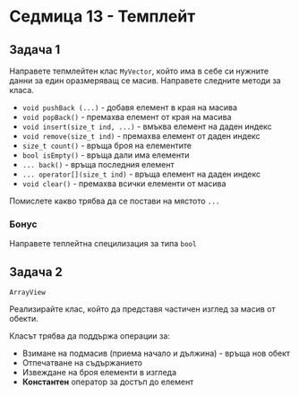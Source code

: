 # Седмица 13 - Темплейт

## Задача 1
Направете тепмлейтен клас `MyVector`, който има в себе си нужните данни за един оразмеряващ се масив. Направете следните методи за класа.

* ``void pushBack (...)`` - добавя елемент в края на масива
* ``void popBack()`` - премахва елемент от края на масива
* ``void insert(size_t ind, ...)`` - вмъква елемент на даден индекс
* `void remove(size_t ind)` - премахва елемент от даден индекс
* `size_t count()` - връща броя на елементите
* `bool isEmpty()` - връща дали има елементи
* `... back()` - връща последния елемент
* `... operator[](size_t ind)` - връща елемент на даден индекс
* `void clear()` - премахва всички елементи от масива

Помислете какво трябва да се постави на мястото `...`

### Бонус
Направете теплейтна специлизация за типа ``bool``

## Задача 2
`ArrayView`

Реализирайте клас, който да представя частичен изглед за масив от обекти.

Класът трябва да поддържа операции за: 
- Взимане на подмасив (приема начало и дължина) - връща нов обект
- Отпечатване на съдържанието
- Извеждане на броя елементи в изгледа
- **Константен** оператор за достъп до елемент  